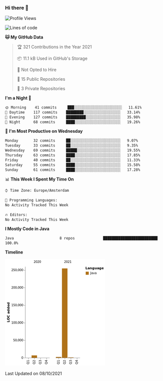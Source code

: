 ### Hi there 👋


<!--START_SECTION:waka-->
![Profile Views](http://img.shields.io/badge/Profile%20Views-15-blue)

![Lines of code](https://img.shields.io/badge/From%20Hello%20World%20I%27ve%20Written-264473%20lines%20of%20code-blue)

**🐱 My GitHub Data** 

> 🏆 321 Contributions in the Year 2021
 > 
> 📦 11.1 kB Used in GitHub's Storage 
 > 
> 🚫 Not Opted to Hire
 > 
> 📜 15 Public Repositories 
 > 
> 🔑 3 Private Repositories  
 > 
**I'm a Night 🦉** 

```text
🌞 Morning    41 commits     ███░░░░░░░░░░░░░░░░░░░░░░   11.61% 
🌆 Daytime    117 commits    ████████░░░░░░░░░░░░░░░░░   33.14% 
🌃 Evening    127 commits    █████████░░░░░░░░░░░░░░░░   35.98% 
🌙 Night      68 commits     ████░░░░░░░░░░░░░░░░░░░░░   19.26%

```
📅 **I'm Most Productive on Wednesday** 

```text
Monday       32 commits     ██░░░░░░░░░░░░░░░░░░░░░░░   9.07% 
Tuesday      33 commits     ██░░░░░░░░░░░░░░░░░░░░░░░   9.35% 
Wednesday    69 commits     █████░░░░░░░░░░░░░░░░░░░░   19.55% 
Thursday     63 commits     ████░░░░░░░░░░░░░░░░░░░░░   17.85% 
Friday       40 commits     ██░░░░░░░░░░░░░░░░░░░░░░░   11.33% 
Saturday     55 commits     ████░░░░░░░░░░░░░░░░░░░░░   15.58% 
Sunday       61 commits     ████░░░░░░░░░░░░░░░░░░░░░   17.28%

```


📊 **This Week I Spent My Time On** 

```text
⌚︎ Time Zone: Europe/Amsterdam

💬 Programming Languages: 
No Activity Tracked This Week

🔥 Editors: 
No Activity Tracked This Week

```

**I Mostly Code in Java** 

```text
Java                     8 repos             █████████████████████████   100.0%

```


**Timeline**

![Chart not found](https://raw.githubusercontent.com/powercasgamer/powercasgamer/master/charts/bar_graph.png) 


 Last Updated on 08/10/2021
<!--END_SECTION:waka-->

